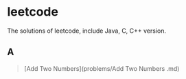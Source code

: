 # leetcode

The solutions of leetcode, include Java, C, C++ version.

## A

> [Add Two Numbers](problems/Add Two Numbers .md)
